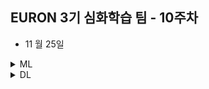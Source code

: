 ## EURON 3기 심화학습 팀 - 10주차

* 11 월 25일 

<details>
<summary>ML</summary>
<div markdown="1">       

<br />  
  
| 주차 | 내용         | 발표자                       | 발표자료 |
| ---- | ------------ | ---------------------------- | -------- |
| 10    | 7장 (5) ~ (7)  |최하경, 오수진, 손소현   | [📚]()    |

  
## Assignment

### 📍 예습과제

1. 

### 📍 복습과제

1. 



  
</div>
</details>



<details>
<summary>DL</summary>
<div markdown="1">       

<br />  
  
| 주차 | 내용         | 발표자                       | 발표자료 |
| ---- | ------------ | ---------------------------- | -------- |
| 10   | 7. Graph Neural Networks 2: Design Space	 | 이다현, 최   | [📚]()    |

  
* 9주차 내용 복습과제

[GNN1](https://github.com/mnslarcher/cs224w-slides-to-code/blob/main/notebooks/06-graph-neural-networks-1-gnn-model.ipynb) 개념 복습 및 코드 필사/분석하기 

  
</div>
</details>
